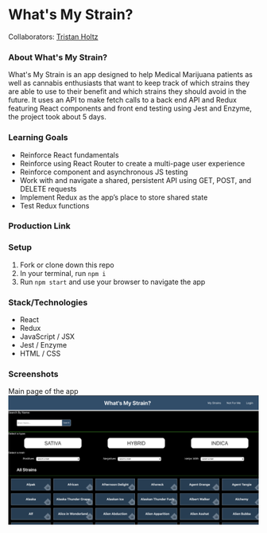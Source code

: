 # What's My Strain?

Collaborators: [Tristan Holtz](https://github.com/Tristan-Holtz/)

### About What's My Strain?

What's My Strain is an app designed to help Medical Marijuana patients as well as cannabis enthusiasts that want to keep track of which strains they are able to use to their benefit and which strains they should avoid in the future. It uses an API to make fetch calls to a back end API and Redux featuring React components and front end testing using Jest and Enzyme, the project took about 5 days.

### Learning Goals

- Reinforce React fundamentals
- Reinforce using React Router to create a multi-page user experience
- Reinforce component and asynchronous JS testing
- Work with and navigate a shared, persistent API using GET, POST, and DELETE requests
- Implement Redux as the app’s place to store shared state
- Test Redux functions

### Production Link

### Setup

1. Fork or clone down this repo
1. In your terminal, run `npm i`
1. Run `npm start` and use your browser to navigate the app

### Stack/Technologies

- React
- Redux
- JavaScript / JSX
- Jest / Enzyme
- HTML / CSS

### Screenshots

Main page of the app
<img width="1431" src="./src/images/app-screenshot.png" alt='App main page screen shot'>
